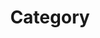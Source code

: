 ---
title : "Category"
layout : categories
permalink : /categories/
author_profile: true
sidebar_main : true
---
